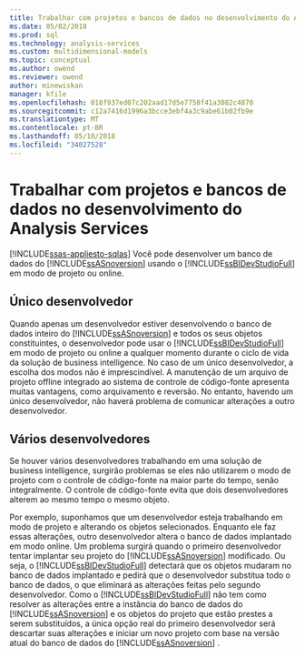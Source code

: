 ```yaml
---
title: Trabalhar com projetos e bancos de dados no desenvolvimento do Analysis Services | Microsoft Docs
ms.date: 05/02/2018
ms.prod: sql
ms.technology: analysis-services
ms.custom: multidimensional-models
ms.topic: conceptual
ms.author: owend
ms.reviewer: owend
author: minewiskan
manager: kfile
ms.openlocfilehash: 018f937ed07c202aad17d5e7758f41a3082c4870
ms.sourcegitcommit: c12a7416d1996a3bcce3ebf4a3c9abe61b02fb9e
ms.translationtype: MT
ms.contentlocale: pt-BR
ms.lasthandoff: 05/10/2018
ms.locfileid: "34027528"
---
```

# <a name="work-with-analysis-services-projects-and-databases-in-development"></a>Trabalhar com projetos e bancos de dados no desenvolvimento do Analysis Services
[!INCLUDE[ssas-appliesto-sqlas](../../includes/ssas-appliesto-sqlas.md)]
  Você pode desenvolver um banco de dados do [!INCLUDE[ssASnoversion](../../includes/ssasnoversion-md.md)] usando o [!INCLUDE[ssBIDevStudioFull](../../includes/ssbidevstudiofull-md.md)] em modo de projeto ou online.  
  
## <a name="single-developer"></a>Único desenvolvedor  
 Quando apenas um desenvolvedor estiver desenvolvendo o banco de dados inteiro do [!INCLUDE[ssASnoversion](../../includes/ssasnoversion-md.md)] e todos os seus objetos constituintes, o desenvolvedor pode usar o [!INCLUDE[ssBIDevStudioFull](../../includes/ssbidevstudiofull-md.md)] em modo de projeto ou online a qualquer momento durante o ciclo de vida da solução de business intelligence. No caso de um único desenvolvedor, a escolha dos modos não é imprescindível. A manutenção de um arquivo de projeto offline integrado ao sistema de controle de código-fonte apresenta muitas vantagens, como arquivamento e reversão. No entanto, havendo um único desenvolvedor, não haverá problema de comunicar alterações a outro desenvolvedor.  
  
## <a name="multiple-developers"></a>Vários desenvolvedores  
 Se houver vários desenvolvedores trabalhando em uma solução de business intelligence, surgirão problemas se eles não utilizarem o modo de projeto com o controle de código-fonte na maior parte do tempo, senão integralmente. O controle de código-fonte evita que dois desenvolvedores alterem ao mesmo tempo o mesmo objeto.  
  
 Por exemplo, suponhamos que um desenvolvedor esteja trabalhando em modo de projeto e alterando os objetos selecionados. Enquanto ele faz essas alterações, outro desenvolvedor altera o banco de dados implantado em modo online. Um problema surgirá quando o primeiro desenvolvedor tentar implantar seu projeto do [!INCLUDE[ssASnoversion](../../includes/ssasnoversion-md.md)] modificado. Ou seja, o [!INCLUDE[ssBIDevStudioFull](../../includes/ssbidevstudiofull-md.md)] detectará que os objetos mudaram no banco de dados implantado e pedirá que o desenvolvedor substitua todo o banco de dados, o que eliminará as alterações feitas pelo segundo desenvolvedor. Como o [!INCLUDE[ssBIDevStudioFull](../../includes/ssbidevstudiofull-md.md)] não tem como resolver as alterações entre a instância do banco de dados do [!INCLUDE[ssASnoversion](../../includes/ssasnoversion-md.md)] e os objetos do projeto que estão prestes a serem substituídos, a única opção real do primeiro desenvolvedor será descartar suas alterações e iniciar um novo projeto com base na versão atual do banco de dados do [!INCLUDE[ssASnoversion](../../includes/ssasnoversion-md.md)] .  
  
  

